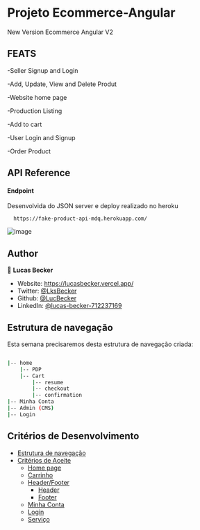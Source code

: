 # Projeto Ecommerce-Angular

New Version Ecommerce Angular V2


## FEATS

-Seller Signup and Login

-Add, Update, View and Delete Produt

-Website home page

-Production Listing 

-Add to cart

-User Login and Signup

-Order Product  

## API Reference

#### Endpoint

Desenvolvida do JSON server e deploy realizado no heroku
```http
  https://fake-product-api-mdq.herokuapp.com/
```


![image](https://user-images.githubusercontent.com/11077068/213944217-02e8951e-6605-410b-a88f-e85d825d4ab2.png)

## Author

👤 **Lucas Becker**

* Website: https://lucasbecker.vercel.app/
* Twitter: [@LksBecker](https://twitter.com/LksBecker)
* Github: [@LucBecker](https://github.com/LucBecker)
* LinkedIn: [@lucas-becker-712237169](https://www.linkedin.com/in/lucas-becker-712237169/)



## Estrutura de navegação

Esta semana precisaremos desta estrutura de navegação criada:

```bash

|-- home
    |-- PDP
    |-- Cart
        |-- resume
        |-- checkout
        |-- confirmation
|-- Minha Conta
|-- Admin (CMS)
|-- Login
```

## Critérios de Desenvolvimento

  - [Estrutura de navegação](#estrutura-de-navegação)
  - [Critérios de Aceite](#critérios-de-aceite)
    - [Home page](#home-page)
    - [Carrinho](#carrinho)
    - [Header/Footer](#headerfooter)
      - [Header](#header)
      - [Footer](#footer)
    - [Minha Conta](#minha-conta)
    - [Login](#login)
    - [Serviço](#serviço)
